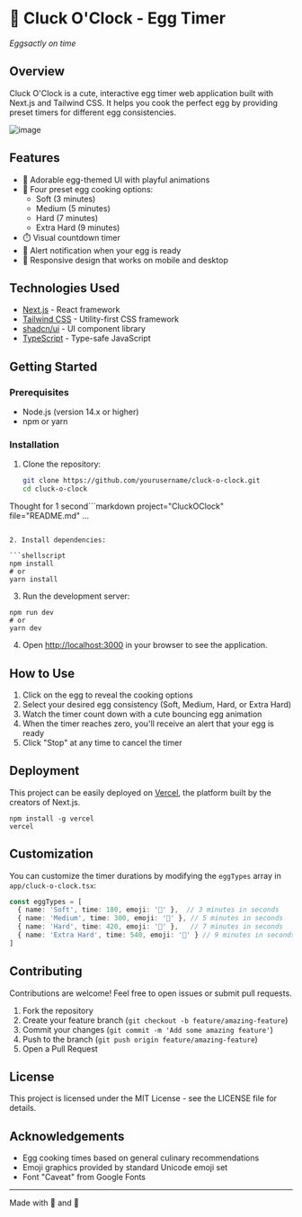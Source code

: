 
# 🥚 Cluck O'Clock - Egg Timer

*Eggsactly on time*

## Overview

Cluck O'Clock is a cute, interactive egg timer web application built with Next.js and Tailwind CSS. It helps you cook the perfect egg by providing preset timers for different egg consistencies.

 ![image](https://github.com/user-attachments/assets/71fff2b3-a9c7-4c2a-aced-ba1e5e6228da)

## Features

- 🥚 Adorable egg-themed UI with playful animations
- 🍳 Four preset egg cooking options:
  - Soft (3 minutes)
  - Medium (5 minutes)
  - Hard (7 minutes)
  - Extra Hard (9 minutes)
- ⏱️ Visual countdown timer
- 🔔 Alert notification when your egg is ready
- 📱 Responsive design that works on mobile and desktop

## Technologies Used

- [Next.js](https://nextjs.org/) - React framework
- [Tailwind CSS](https://tailwindcss.com/) - Utility-first CSS framework
- [shadcn/ui](https://ui.shadcn.com/) - UI component library
- [TypeScript](https://www.typescriptlang.org/) - Type-safe JavaScript

## Getting Started

### Prerequisites

- Node.js (version 14.x or higher)
- npm or yarn

### Installation

1. Clone the repository:
   ```bash
   git clone https://github.com/yourusername/cluck-o-clock.git
   cd cluck-o-clock
Thought for 1 second```markdown project="CluckOClock" file="README.md"
...
```

2. Install dependencies:

```shellscript
npm install
# or
yarn install
```


3. Run the development server:

```shellscript
npm run dev
# or
yarn dev
```


4. Open [http://localhost:3000](http://localhost:3000) in your browser to see the application.


## How to Use

1. Click on the egg to reveal the cooking options
2. Select your desired egg consistency (Soft, Medium, Hard, or Extra Hard)
3. Watch the timer count down with a cute bouncing egg animation
4. When the timer reaches zero, you'll receive an alert that your egg is ready
5. Click "Stop" at any time to cancel the timer


## Deployment

This project can be easily deployed on [Vercel](https://vercel.com/), the platform built by the creators of Next.js.

```shellscript
npm install -g vercel
vercel
```

## Customization

You can customize the timer durations by modifying the `eggTypes` array in `app/cluck-o-clock.tsx`:

```typescript
const eggTypes = [
  { name: 'Soft', time: 180, emoji: '🥚' },  // 3 minutes in seconds
  { name: 'Medium', time: 300, emoji: '🍳' }, // 5 minutes in seconds
  { name: 'Hard', time: 420, emoji: '🐣' },   // 7 minutes in seconds
  { name: 'Extra Hard', time: 540, emoji: '🐥' } // 9 minutes in seconds
]
```

## Contributing

Contributions are welcome! Feel free to open issues or submit pull requests.

1. Fork the repository
2. Create your feature branch (`git checkout -b feature/amazing-feature`)
3. Commit your changes (`git commit -m 'Add some amazing feature'`)
4. Push to the branch (`git push origin feature/amazing-feature`)
5. Open a Pull Request


## License

This project is licensed under the MIT License - see the LICENSE file for details.

## Acknowledgements

- Egg cooking times based on general culinary recommendations
- Emoji graphics provided by standard Unicode emoji set
- Font "Caveat" from Google Fonts


---

Made with 💛 and 🥚


